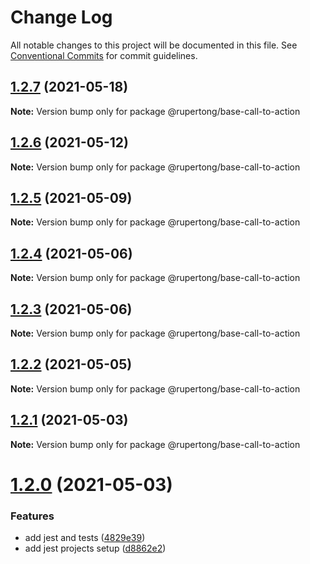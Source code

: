 # Change Log

All notable changes to this project will be documented in this file.
See [Conventional Commits](https://conventionalcommits.org) for commit guidelines.

## [1.2.7](https://github.com/rupert-ong/monorepo-components/compare/@rupertong/base-call-to-action@1.2.6...@rupertong/base-call-to-action@1.2.7) (2021-05-18)

**Note:** Version bump only for package @rupertong/base-call-to-action

## [1.2.6](https://github.com/rupert-ong/monorepo-components/compare/@rupertong/base-call-to-action@1.2.5...@rupertong/base-call-to-action@1.2.6) (2021-05-12)

**Note:** Version bump only for package @rupertong/base-call-to-action

## [1.2.5](https://github.com/rupert-ong/monorepo-components/compare/@rupertong/base-call-to-action@1.2.4...@rupertong/base-call-to-action@1.2.5) (2021-05-09)

**Note:** Version bump only for package @rupertong/base-call-to-action

## [1.2.4](https://github.com/rupert-ong/monorepo-components/compare/@rupertong/base-call-to-action@1.2.3...@rupertong/base-call-to-action@1.2.4) (2021-05-06)

**Note:** Version bump only for package @rupertong/base-call-to-action

## [1.2.3](https://github.com/rupert-ong/monorepo-components/compare/@rupertong/base-call-to-action@1.2.2...@rupertong/base-call-to-action@1.2.3) (2021-05-06)

**Note:** Version bump only for package @rupertong/base-call-to-action

## [1.2.2](https://github.com/rupert-ong/monorepo-components/compare/@rupertong/base-call-to-action@1.2.1...@rupertong/base-call-to-action@1.2.2) (2021-05-05)

**Note:** Version bump only for package @rupertong/base-call-to-action

## [1.2.1](https://github.com/rupert-ong/monorepo-components/compare/@rupertong/base-call-to-action@1.2.0...@rupertong/base-call-to-action@1.2.1) (2021-05-03)

**Note:** Version bump only for package @rupertong/base-call-to-action

# [1.2.0](https://github.com/rupert-ong/monorepo-components/compare/@rupertong/base-call-to-action@1.1.2...@rupertong/base-call-to-action@1.2.0) (2021-05-03)

### Features

- add jest and tests ([4829e39](https://github.com/rupert-ong/monorepo-components/commit/4829e393b49825b2ee08b60853434cffce0f5284))
- add jest projects setup ([d8862e2](https://github.com/rupert-ong/monorepo-components/commit/d8862e2a987c27caa76537f7798e3e0abcc69673))
